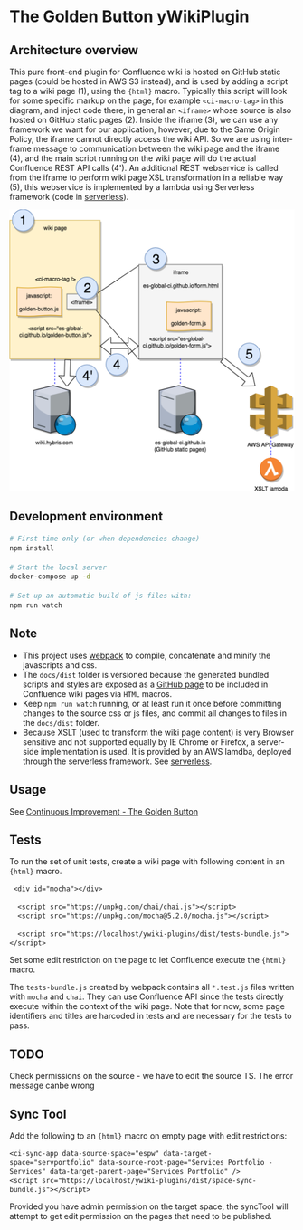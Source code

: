# The Golden Button yWikiPlugin

## Architecture overview

This pure front-end plugin for Confluence wiki is hosted on GitHub static pages (could be hosted in AWS S3 instead), and is used by adding a script tag to a wiki page (1), using the `{html}` macro. Typically this script will look for some specific markup on the page, for example `<ci-macro-tag>` in this diagram, and inject code there, in general an `<iframe>` whose source is also hosted on GitHub static pages (2). Inside the iframe (3), we can use any framework we want for our application, however, due to the Same Origin Policy, the iframe cannot directly access the wiki API. So we are using inter-frame message to communication between the wiki page and the iframe (4), and the main script running on the wiki page will do the actual Confluence REST API calls (4'). An additional REST webservice is called from the iframe to perform wiki page XSL transformation in a reliable way (5), this webservice is implemented by a lambda using Serverless framework (code in [serverless](serverless)).

![ywiki-plugin-diagram](ywiki-plugin-diagram.png)

## Development environment

```bash
# First time only (or when dependencies change)
npm install

# Start the local server
docker-compose up -d

# Set up an automatic build of js files with:
npm run watch
```

## Note

* This project uses [webpack](https://webpack.js.org/guides/get-started/) to compile, concatenate and minify the javascripts and css. 
* The `docs/dist` folder is versioned because the generated bundled scripts and styles are exposed as a [GitHub page](https://help.github.com/articles/configuring-a-publishing-source-for-github-pages/) to be included in Confluence wiki pages via `HTML` macros. 
* Keep `npm run watch` running, or at least run it once before committing changes to the source css or js files, and commit all changes to files in the `docs/dist` folder.
* Because XSLT (used to transform the wiki page content) is very Browser sensitive and not supported equally by IE Chrome or Firefox, a server-side implementation is used. It is provided by an AWS lamdba, deployed through the serverless framework. See [serverless](serverless).

## Usage

See [Continuous Improvement - The Golden Button](https://wiki.hybris.com/display/ps/Continuous+Improvement+-+The+Golden+Button)


## Tests

To run the set of unit tests, create a wiki page with following content in an `{html}` macro.

```
 <div id="mocha"></div>

  <script src="https://unpkg.com/chai/chai.js"></script>
  <script src="https://unpkg.com/mocha@5.2.0/mocha.js"></script>

  <script src="https://localhost/ywiki-plugins/dist/tests-bundle.js"></script>
```

Set some edit restriction on the page to let Confluence execute the `{html}` macro.

The `tests-bundle.js` created by webpack contains all `*.test.js` files written with `mocha` and `chai`.
They can use Confluence API since the tests directly execute within the context of the wiki page.
Note that for now, some page identifiers and titles are harcoded in tests and are necessary for the tests to pass.



## TODO

Check permissions on the source - we have to edit the source TS. The error message canbe wrong

## Sync Tool

Add the following to an `{html}` macro on empty page with edit restrictions:

```
<ci-sync-app data-source-space="espw" data-target-space="servportfolio" data-source-root-page="Services Portfolio - Services" data-target-parent-page="Services Portfolio" />
<script src="https://localhost/ywiki-plugins/dist/space-sync-bundle.js"></script>
```


Provided you have admin permission on the target space, the syncTool will attempt to get edit permission on the pages that need to be published.